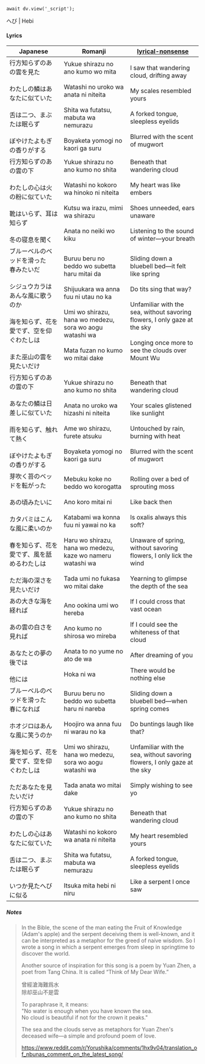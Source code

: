 ```dataviewjs
await dv.view('_script');
```
へび | Hebi
#### Lyrics

| Japanese                                                                                            | Romanji                                                                                                                                                                                                          | [lyrical-nonsense](https://www.lyrical-nonsense.com/global/lyrics/yorushika/hebi/english/)                                                                                                                              |
| --------------------------------------------------------------------------------------------------- | ---------------------------------------------------------------------------------------------------------------------------------------------------------------------------------------------------------------- | ----------------------------------------------------------------------------------------------------------------------------------------------------------------------------------------------------------------------- |
| 行方知らずのあの雲を見た<br><br>わたしの鱗はあなたに似ていた<br><br>舌は二つ、まぶたは眠らず<br><br>ぼやけたよもぎの香りがする                         | Yukue shirazu no ano kumo wo mita<br><br>Watashi no uroko wa anata ni niteita<br><br>Shita wa futatsu, mabuta wa nemurazu<br><br>Boyaketa yomogi no kaori ga suru                                                | I saw that wandering cloud, drifting away<br><br>My scales resembled yours<br><br>A forked tongue, sleepless eyelids<br><br>Blurred with the scent of mugwort                                                           |
| 行方知らずのあの雲の下<br><br>わたしの心は火の粉に似ていた<br><br>靴はいらず、耳は知らず<br><br>冬の寝息を聞く                                 | Yukue shirazu no ano kumo no shita<br><br>Watashi no kokoro wa hinoko ni niteita<br><br>Kutsu wa irazu, mimi wa shirazu<br><br>Anata no neiki wo kiku                                                            | Beneath that wandering cloud<br><br>My heart was like embers<br><br>Shoes unneeded, ears unaware<br><br>Listening to the sound of winter—your breath                                                                    |
| ブルーベルのベッドを滑った　春みたいだ<br><br>シジュウカラはあんな風に歌うのか<br><br>海を知らず、花を愛でず、空を仰ぐわたしは<br><br>また巫山の雲を見たいだけ         | Buruu beru no beddo wo subetta haru mitai da<br><br>Shijuukara wa anna fuu ni utau no ka<br><br>Umi wo shirazu, hana wo medezu, sora wo aogu watashi wa<br><br>Mata fuzan no kumo wo mitai dake                  | Sliding down a bluebell bed—it felt like spring<br><br>Do tits sing that way?<br><br>Unfamiliar with the sea, without savoring flowers, I only gaze at the sky<br><br>Longing once more to see the clouds over Mount Wu |
| 行方知らずのあの雲の下<br><br>あなたの鱗は日差しに似ていた<br><br>雨を知らず、触れて熱く<br><br>ぼやけたよもぎの香りがする                           | Yukue shirazu no ano kumo no shita<br><br>Anata no uroko wa hizashi ni niteita<br><br>Ame wo shirazu, furete atsuku<br><br>Boyaketa yomogi no kaori ga suru                                                      | Beneath that wandering cloud<br><br>Your scales glistened like sunlight<br><br>Untouched by rain, burning with heat<br><br>Blurred with the scent of mugwort                                                            |
| 芽吹く苔のベッドを転がった<br><br>あの頃みたいに<br><br>カタバミはこんな風に柔いのか<br><br>春を知らず、花を愛でず、風を舐めるわたしは<br><br>ただ海の深さを見たいだけ | Mebuku koke no beddo wo korogatta<br><br>Ano koro mitai ni<br><br>Katabami wa konna fuu ni yawai no ka<br><br>Haru wo shirazu, hana wo medezu, kaze wo nameru watashi wa<br><br>Tada umi no fukasa wo mitai dake | Rolling over a bed of sprouting moss<br><br>Like back then<br><br>Is oxalis always this soft?<br><br>Unaware of spring, without savoring flowers, I only lick the wind<br><br>Yearning to glimpse the depth of the sea  |
| あの大きな海を経れば<br><br>あの雲の白さを見れば<br><br>あなたとの夢の後では<br><br>他には                                           | Ano ookina umi wo hereba<br><br>Ano kumo no shirosa wo mireba<br><br>Anata to no yume no ato de wa<br><br>Hoka ni wa                                                                                             | If I could cross that vast ocean<br><br>If I could see the whiteness of that cloud<br><br>After dreaming of you<br><br>There would be nothing else                                                                      |
| ブルーベルのベッドを滑った　春になれば<br><br>ホオジロはあんな風に笑うのか<br><br>海を知らず、花を愛でず、空を仰ぐわたしは<br><br>ただあなたを見たいだけ            | Buruu beru no beddo wo subetta haru ni nareba<br><br>Hoojiro wa anna fuu ni warau no ka<br><br>Umi wo shirazu, hana wo medezu, sora wo aogu watashi wa<br><br>Tada anata wo mitai dake                           | Sliding down a bluebell bed—when spring comes<br><br>Do buntings laugh like that?<br><br>Unfamiliar with the sea, without savoring flowers, I only gaze at the sky<br><br>Simply wishing to see yo                      |
| 行方知らずのあの雲の下<br><br>わたしの心はあなたに似ていた<br><br>舌は二つ、まぶたは眠らず<br><br>いつか見たへびに似る                             | Yukue shirazu no ano kumo no shita<br><br>Watashi no kokoro wa anata ni niteita<br><br>Shita wa futatsu, mabuta wa nemurazu<br><br>Itsuka mita hebi ni niru                                                      | Beneath that wandering cloud<br><br>My heart resembled yours<br><br>A forked tongue, sleepless eyelids<br><br>Like a serpent I once saw                                                                                 |
##### Notes
> In the Bible, the scene of the man eating the Fruit of Knowledge (Adam's apple) and the serpent deceiving them is well-known, and it can be interpreted as a metaphor for the greed of naive wisdom. So I wrote a song in which a serpent emerges from sleep in springtime to discover the world.
> 
> Another source of inspiration for this song is a poem by Yuan Zhen, a poet from Tang China. It is called “Think of My Dear Wife.”
> 
> 曾經滄海難爲水  
> 除却巫山不是雲
> 
> To paraphrase it, it means:  
> "No water is enough when you have known the sea.  
> No cloud is beautiful if not for the crown it peaks."
> 
> The sea and the clouds serve as metaphors for Yuan Zhen's deceased wife—a simple and profound poem of love.
> 
> https://www.reddit.com/r/Yorushika/comments/1hx9v04/translation_of_nbunas_comment_on_the_latest_song/